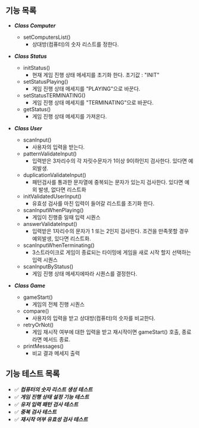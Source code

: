 
## **기능 목록**

- ***Class Computer***
  - setComputersList()
    - 상대방(컴퓨터)의 숫자 리스트를 정한다.

- ***Class Status***
  - initStatus()
    - 현재 게임 진행 상태 메세지를 초기화 한다. 초기값 : "INIT"
  - setStatusPlaying()
    - 게임 진행 상태 메세지를 "PLAYING"으로 바꾼다.
  - setStatusTERMINATING()
    - 게임 진행 상태 메세지를 "TERMINATING"으로 바꾼다. 
  - getStatus()
    - 게임 진행 상태 메세지를 가져온다.

- ***Class User***
  - scanInput()
    - 사용자의 입력을 받는다.
  - patternValidateInput()
    - 입력받은 3자리수의 각 자릿수문자가 1이상 9이하인지 검사한다. 있다면 예외발생.
  - duplicationValidateInput()
    - 패턴검사를 통과한 문자열에 중복되는 문자가 있는지 검사한다. 있다면 예외 발생, 없다면 리스트화
  - initValidatedUserInput()
    - 유효성 검사를 마친 입력이 들어갈 리스트를 초기화 한다.
  - scanInputWhenPlaying()
    - 게임이 진행중 일때 입력 시퀀스
  - answerValidateInput()
    - 입력받은 1자리수의 문자가 1 또는 2인지 검사한다. 조건을 만족못할 경우 예외발생, 있다면 리스트화.
  - scanInputWhenTerminating()
    - 3스트라이크로 게임이 종료되는 타이밍에 게임을 새로 시작 할지 선택하는 입력 시퀀스
  - scanInputByStatus()
    - 게임 진행 상태 메세지에따라 시퀀스를 결정한다.

- ***Class Game***
  - gameStart()
    - 게임의 전체 진행 시퀀스
  - compare()
    - 사용자의 입력을 받고 상대방(컴퓨터)의 숫자를 비교한다.
  - retryOrNot()
    - 게임 재시작 여부에 대한 입력을 받고 재시작이면 gameStart() 호출, 종료라면 메서드 종료.
  - printMessages()
    - 비교 결과 메세지 출력

## **기능 테스트 목록**

- ✅ ***컴퓨터의 숫자 리스트 생성 테스트***
- ✅ ***게임 진행 상태 설정 기능 테스트***
- ✅ ***유저 입력 패턴 검사 테스트***
- ✅ ***중복 검사 테스트***
- ✅ ***재시작 여부 유효성 검사 테스트***